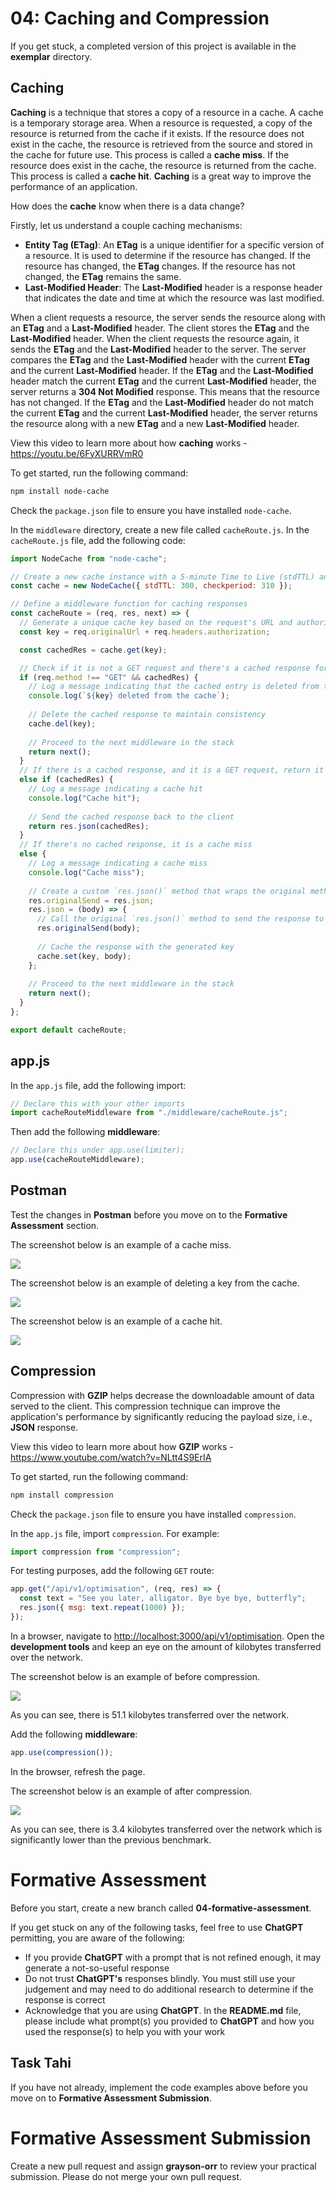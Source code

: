 # 04: Caching and Compression

If you get stuck, a completed version of this project is available in the **exemplar** directory.

## Caching

**Caching** is a technique that stores a copy of a resource in a cache. A cache is a temporary storage area. When a resource is requested, a copy of the resource is returned from the cache if it exists. If the resource does not exist in the cache, the resource is retrieved from the source and stored in the cache for future use. This process is called a **cache miss**. If the resource does exist in the cache, the resource is returned from the cache. This process is called a **cache hit**. **Caching** is a great way to improve the performance of an application.

How does the **cache** know when there is a data change?

Firstly, let us understand a couple caching mechanisms:
- **Entity Tag (ETag)**: An **ETag** is a unique identifier for a specific version of a resource. It is used to determine if the resource has changed. If the resource has changed, the **ETag** changes. If the resource has not changed, the **ETag** remains the same.
- **Last-Modified Header**: The **Last-Modified** header is a response header that indicates the date and time at which the resource was last modified.

When a client requests a resource, the server sends the resource along with an **ETag** and a **Last-Modified** header. The client stores the **ETag** and the **Last-Modified** header. When the client requests the resource again, it sends the **ETag** and the **Last-Modified** header to the server. The server compares the **ETag** and the **Last-Modified** header with the current **ETag** and the current **Last-Modified** header. If the **ETag** and the **Last-Modified** header match the current **ETag** and the current **Last-Modified** header, the server returns a **304 Not Modified** response. This means that the resource has not changed. If the **ETag** and the **Last-Modified** header do not match the current **ETag** and the current **Last-Modified** header, the server returns the resource along with a new **ETag** and a new **Last-Modified** header. 

View this video to learn more about how **caching** works - <https://youtu.be/6FyXURRVmR0>

To get started, run the following command:

```bash
npm install node-cache
```

Check the `package.json` file to ensure you have installed `node-cache`.

In the `middleware` directory, create a new file called `cacheRoute.js`. In the `cacheRoute.js` file, add the following code:

```js
import NodeCache from "node-cache";

// Create a new cache instance with a 5-minute Time to Live (stdTTL) and a 310-second check period
const cache = new NodeCache({ stdTTL: 300, checkperiod: 310 });

// Define a middleware function for caching responses
const cacheRoute = (req, res, next) => {
  // Generate a unique cache key based on the request's URL and authorization header
  const key = req.originalUrl + req.headers.authorization;

  const cachedRes = cache.get(key);

  // Check if it is not a GET request and there's a cached response for the key
  if (req.method !== "GET" && cachedRes) {
    // Log a message indicating that the cached entry is deleted from the cache
    console.log(`${key} deleted from the cache`);
    
    // Delete the cached response to maintain consistency
    cache.del(key);
    
    // Proceed to the next middleware in the stack
    return next();
  } 
  // If there is a cached response, and it is a GET request, return it
  else if (cachedRes) {
    // Log a message indicating a cache hit
    console.log("Cache hit");
    
    // Send the cached response back to the client
    return res.json(cachedRes);
  } 
  // If there's no cached response, it is a cache miss
  else {
    // Log a message indicating a cache miss
    console.log("Cache miss");
    
    // Create a custom `res.json()` method that wraps the original method
    res.originalSend = res.json;
    res.json = (body) => {
      // Call the original `res.json()` method to send the response to the client
      res.originalSend(body);
      
      // Cache the response with the generated key
      cache.set(key, body);
    };
    
    // Proceed to the next middleware in the stack
    return next();
  }
};

export default cacheRoute;
```

## app.js

In the `app.js` file, add the following import:

```js
// Declare this with your other imports
import cacheRouteMiddleware from "./middleware/cacheRoute.js";
```

Then add the following **middleware**:

```js
// Declare this under app.use(limiter);
app.use(cacheRouteMiddleware);
```

## Postman

Test the changes in **Postman** before you move on to the **Formative Assessment** section.

The screenshot below is an example of a cache miss.

![](../../resources/img/04-caching-and-compression/04-caching-and-compression-1.PNG)

The screenshot below is an example of deleting a key from the cache.

![](../../resources/img/04-caching-and-compression/04-caching-and-compression-2.PNG)

The screenshot below is an example of a cache hit.

![](../../resources/img/04-caching-and-compression/04-caching-and-compression-3.PNG)

## Compression

Compression with **GZIP** helps decrease the downloadable amount of data served to the client. This compression technique can improve the application's performance by significantly reducing the payload size, i.e., **JSON** response.

View this video to learn more about how **GZIP** works - <https://www.youtube.com/watch?v=NLtt4S9ErIA>

To get started, run the following command:

```bash
npm install compression
```

Check the `package.json` file to ensure you have installed `compression`.

In the `app.js` file, import `compression`. For example:

```js
import compression from "compression";
```

For testing purposes, add the following `GET` route:

```js
app.get("/api/v1/optimisation", (req, res) => {
  const text = "See you later, alligator. Bye bye bye, butterfly";
  res.json({ msg: text.repeat(1000) });
});
```

In a browser, navigate to <http://localhost:3000/api/v1/optimisation>. Open the **development tools** and keep an eye on the amount of kilobytes transferred over the network.

The screenshot below is an example of before compression.

![](../../resources/img/04-caching-and-compression/04-caching-and-compression-4.PNG)

As you can see, there is 51.1 kilobytes transferred over the network.

Add the following **middleware**:

```js
app.use(compression());
```

In the browser, refresh the page.

The screenshot below is an example of after compression.

![](../../resources/img/04-caching-and-compression/04-caching-and-compression-5.PNG)

As you can see, there is 3.4 kilobytes transferred over the network which is significantly lower than the previous benchmark.

# Formative Assessment

Before you start, create a new branch called **04-formative-assessment**.

If you get stuck on any of the following tasks, feel free to use **ChatGPT** permitting, you are aware of the following:

- If you provide **ChatGPT** with a prompt that is not refined enough, it may generate a not-so-useful response
- Do not trust **ChatGPT's** responses blindly. You must still use your judgement and may need to do additional research to determine if the response is correct
- Acknowledge that you are using **ChatGPT**. In the **README.md** file, please include what prompt(s) you provided to **ChatGPT** and how you used the response(s) to help you with your work

## Task Tahi

If you have not already, implement the code examples above before you move on to **Formative Assessment Submission**.

# Formative Assessment Submission

Create a new pull request and assign **grayson-orr** to review your practical submission. Please do not merge your own pull request.
